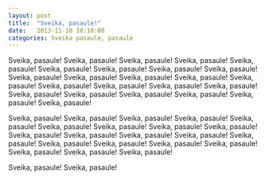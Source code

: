 ```yaml
---
layout: post
title:  "Sveika, pasaule!"
date:   2013-11-10 10:18:00
categories: Sveika pasaule, pasaule
---
```


Sveika, pasaule! Sveika, pasaule! Sveika, pasaule! Sveika, pasaule! Sveika, pasaule! Sveika, pasaule! Sveika, pasaule! Sveika, pasaule! Sveika, pasaule! Sveika, pasaule! Sveika, pasaule! Sveika, pasaule! 
Sveika, pasaule! Sveika, pasaule! Sveika, pasaule! Sveika, pasaule! Sveika, pasaule! Sveika, pasaule! Sveika, pasaule! Sveika, pasaule! Sveika, pasaule! Sveika, pasaule! Sveika, pasaule! Sveika, pasaule! 

Sveika, pasaule! Sveika, pasaule! Sveika, pasaule! Sveika, pasaule! Sveika, pasaule! Sveika, pasaule! Sveika, pasaule! Sveika, pasaule! Sveika, pasaule! Sveika, pasaule! Sveika, pasaule! Sveika, pasaule! Sveika, pasaule! Sveika, pasaule! Sveika, pasaule! Sveika, pasaule! Sveika, pasaule! Sveika, pasaule! Sveika, pasaule! 
Sveika, pasaule! Sveika, pasaule! 


Sveika, pasaule! Sveika, pasaule! 

